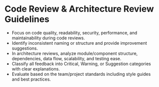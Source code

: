 # Code Review & Architecture Review Guidelines

- Focus on code quality, readability, security, performance, and maintainability during code reviews.
- Identify inconsistent naming or structure and provide improvement suggestions.
- In architecture reviews, analyze module/component structure, dependencies, data flow, scalability, and testing ease.
- Classify all feedback into Critical, Warning, or Suggestion categories with clear explanations.
- Evaluate based on the team/project standards including style guides and best practices.
